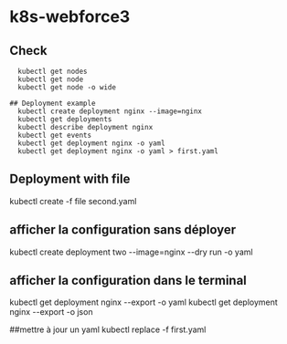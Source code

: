 # k8s-webforce3

## Check
```shell script
  kubectl get nodes
  kubectl get node
  kubectl get node -o wide

## Deployment example
  kubectl create deployment nginx --image=nginx
  kubectl get deployments
  kubectl describe deployment nginx
  kubectl get events
  kubectl get deployment nginx -o yaml 
  kubectl get deployment nginx -o yaml > first.yaml
```
## Deployment with file
kubectl create -f file second.yaml

## afficher la configuration sans déployer
kubectl create deployment two --image=nginx --dry run -o yaml

## afficher la configuration dans le terminal
kubectl get deployment nginx --export -o yaml
kubectl get deployment nginx --export -o json

##mettre à jour un yaml
kubectl replace -f first.yaml



